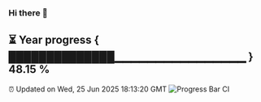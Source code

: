 ### Hi there 👋
⏳ Year progress { ██████████████▁▁▁▁▁▁▁▁▁▁▁▁▁▁▁▁ } 48.15 %
---
⏰ Updated on Wed, 25 Jun 2025 18:13:20 GMT
![Progress Bar CI](https://github.com/Moyi321/Moyi321/workflows/Progress%20Bar%20CI/badge.svg)
